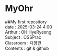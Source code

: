 # MyOhr
##My first repository  
date : 2025-03-24 4:00  
    Arthur : OH HyeRyeong  
Subject : OSSPrac  
Classroom : 다향관  
Contents : git & github
